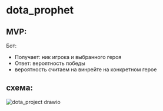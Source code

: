 # dota_prophet
## MVP: 
Бот: <br>
- Получает: ник игрока и выбранного героя
- Ответ: вероятность победы
- вероятность считаем на винрейте на конкретном герое

## схема:

![dota_project drawio](https://github.com/xekchansky/dota_prophet/assets/34571369/0c3e2223-6651-4c84-9661-8101c4a4a191)
